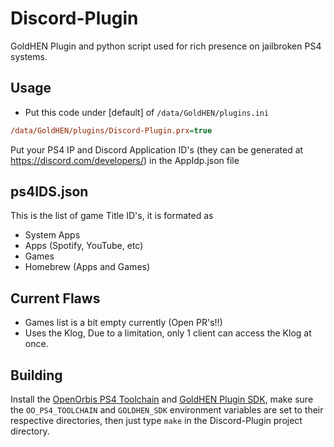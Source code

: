 # Discord-Plugin
GoldHEN Plugin and python script used for rich presence on jailbroken PS4 systems.

## Usage

* Put this code under [default] of `/data/GoldHEN/plugins.ini`
```ini
/data/GoldHEN/plugins/Discord-Plugin.prx=true
```

Put your PS4 IP and Discord Application ID's (they can be generated at https://discord.com/developers/) in the AppIdp.json file 


## ps4IDS.json
This is the list of game Title ID's, it is formated as
* System Apps
* Apps (Spotify, YouTube, etc)
* Games
* Homebrew (Apps and Games)

## Current Flaws
* Games list is a bit empty currently (Open PR's!!)
* Uses the Klog, Due to a limitation, only 1 client can access the Klog at once.


## Building

Install the [OpenOrbis PS4 Toolchain](https://github.com/OpenOrbis/OpenOrbis-PS4-Toolchain) and [GoldHEN Plugin SDK](https://github.com/GoldHEN/GoldHEN_Plugins_SDK), make sure the `OO_PS4_TOOLCHAIN` and `GOLDHEN_SDK` environment variables are set to their respective directories, then just type `make` in the Discord-Plugin project directory.

